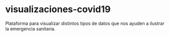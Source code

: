 # visualizaciones-covid19
Plataforma para visualizar distintos tipos de datos que nos ayuden a ilustrar la emergencia sanitaria.
